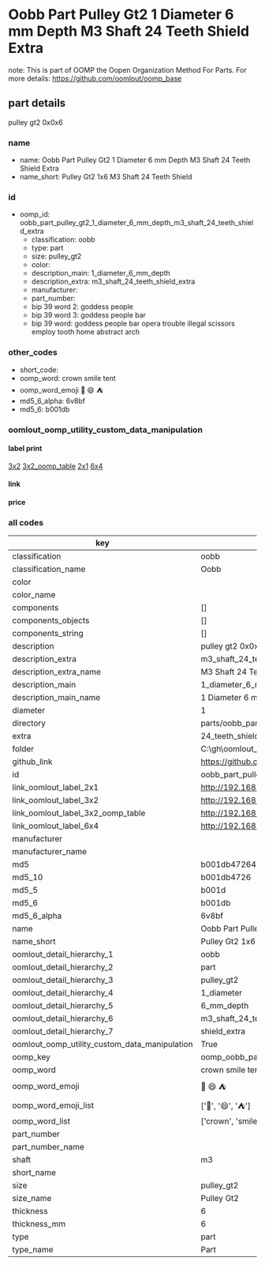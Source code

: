 # Oobb Part Pulley Gt2 1 Diameter 6 mm Depth M3 Shaft 24 Teeth Shield Extra  

note: This is part of OOMP the Oopen Organization Method For Parts. For more details: https://github.com/oomlout/oomp_base

##  part details
  



pulley gt2 0x0x6



### name
* name: Oobb Part Pulley Gt2 1 Diameter 6 mm Depth M3 Shaft 24 Teeth Shield Extra
* name_short: Pulley Gt2 1x6 M3 Shaft 24 Teeth Shield
### id
* oomp_id: oobb_part_pulley_gt2_1_diameter_6_mm_depth_m3_shaft_24_teeth_shield_extra
  * classification: oobb
  * type: part
  * size: pulley_gt2
  * color: 
  * description_main: 1_diameter_6_mm_depth
  * description_extra: m3_shaft_24_teeth_shield_extra
  * manufacturer: 
  * part_number: 
  * bip 39 word 2: goddess people
  * bip 39 word 3: goddess people bar
  * bip 39 word: goddess people bar opera trouble illegal scissors employ tooth home abstract arch

### other_codes
* short_code: 
* oomp_word: crown smile tent
* oomp_word_emoji :crown: :smile: :tent:
* md5_6_alpha: 6v8bf
* md5_6: b001db






### oomlout_oomp_utility_custom_data_manipulation
#### label print
[3x2](http://192.168.1.245:1112/?label=oomp%206v8bf)
[3x2_oomp_table](http://192.168.1.108:1112/?label=oomp%206v8bf)
[2x1](http://192.168.1.242:1112/?label=oomp%206v8bf)
[6x4](http://192.168.1.55:1112/?label=oomp%206v8bf)    

#### link

                              

#### price







### all codes 
| key | value |  
| --- | --- |  
| classification | oobb |  
| classification_name | Oobb |  
| color |  |  
| color_name |  |  
| components | [] |  
| components_objects | [] |  
| components_string | [] |  
| description | pulley gt2 0x0x6 |  
| description_extra | m3_shaft_24_teeth_shield_extra |  
| description_extra_name | M3 Shaft 24 Teeth Shield Extra |  
| description_main | 1_diameter_6_mm_depth |  
| description_main_name | 1 Diameter 6 mm Depth |  
| diameter | 1 |  
| directory | parts/oobb_part_pulley_gt2_1_diameter_6_mm_depth_m3_shaft_24_teeth_shield_extra |  
| extra | 24_teeth_shield |  
| folder | C:\gh\oomlout_oobb_version_4_generated_parts\things\oobb_part_pulley_gt2_1_diameter_6_mm_depth_m3_shaft_24_teeth_shield_extra |  
| github_link | https://github.com/oomlout/oomlout_oomp_part_src/tree/main/parts/oobb_part_pulley_gt2_1_diameter_6_mm_depth_m3_shaft_24_teeth_shield_extra |  
| id | oobb_part_pulley_gt2_1_diameter_6_mm_depth_m3_shaft_24_teeth_shield_extra |  
| link_oomlout_label_2x1 | http://192.168.1.242:1112/?label=oomp%206v8bf |  
| link_oomlout_label_3x2 | http://192.168.1.245:1112/?label=oomp%206v8bf |  
| link_oomlout_label_3x2_oomp_table | http://192.168.1.108:1112/?label=oomp%206v8bf |  
| link_oomlout_label_6x4 | http://192.168.1.55:1112/?label=oomp%206v8bf |  
| manufacturer |  |  
| manufacturer_name |  |  
| md5 | b001db472648f821c47489b424e8b321 |  
| md5_10 | b001db4726 |  
| md5_5 | b001d |  
| md5_6 | b001db |  
| md5_6_alpha | 6v8bf |  
| name | Oobb Part Pulley Gt2 1 Diameter 6 mm Depth M3 Shaft 24 Teeth Shield Extra |  
| name_short | Pulley Gt2 1x6 M3 Shaft 24 Teeth Shield |  
| oomlout_detail_hierarchy_1 | oobb |  
| oomlout_detail_hierarchy_2 | part |  
| oomlout_detail_hierarchy_3 | pulley_gt2 |  
| oomlout_detail_hierarchy_4 | 1_diameter |  
| oomlout_detail_hierarchy_5 | 6_mm_depth |  
| oomlout_detail_hierarchy_6 | m3_shaft_24_teeth |  
| oomlout_detail_hierarchy_7 | shield_extra |  
| oomlout_oomp_utility_custom_data_manipulation | True |  
| oomp_key | oomp_oobb_part_pulley_gt2_1_diameter_6_mm_depth_m3_shaft_24_teeth_shield_extra |  
| oomp_word | crown smile tent |  
| oomp_word_emoji | :crown: :smile: :tent: |  
| oomp_word_emoji_list | [':crown:', ':smile:', ':tent:'] |  
| oomp_word_list | ['crown', 'smile', 'tent'] |  
| part_number |  |  
| part_number_name |  |  
| shaft | m3 |  
| short_name |  |  
| size | pulley_gt2 |  
| size_name | Pulley Gt2 |  
| thickness | 6 |  
| thickness_mm | 6 |  
| type | part |  
| type_name | Part |  
